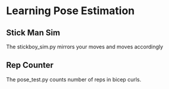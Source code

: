 # Learning Pose Estimation
## Stick Man Sim
The stickboy_sim.py mirrors your moves and moves accordingly
## Rep Counter
The pose_test.py counts number of reps in bicep curls.
